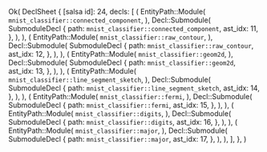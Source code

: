 Ok(
    DeclSheet {
        [salsa id]: 24,
        decls: [
            (
                EntityPath::Module(
                    `mnist_classifier::connected_component`,
                ),
                Decl::Submodule(
                    SubmoduleDecl {
                        path: `mnist_classifier::connected_component`,
                        ast_idx: 11,
                    },
                ),
            ),
            (
                EntityPath::Module(
                    `mnist_classifier::raw_contour`,
                ),
                Decl::Submodule(
                    SubmoduleDecl {
                        path: `mnist_classifier::raw_contour`,
                        ast_idx: 12,
                    },
                ),
            ),
            (
                EntityPath::Module(
                    `mnist_classifier::geom2d`,
                ),
                Decl::Submodule(
                    SubmoduleDecl {
                        path: `mnist_classifier::geom2d`,
                        ast_idx: 13,
                    },
                ),
            ),
            (
                EntityPath::Module(
                    `mnist_classifier::line_segment_sketch`,
                ),
                Decl::Submodule(
                    SubmoduleDecl {
                        path: `mnist_classifier::line_segment_sketch`,
                        ast_idx: 14,
                    },
                ),
            ),
            (
                EntityPath::Module(
                    `mnist_classifier::fermi`,
                ),
                Decl::Submodule(
                    SubmoduleDecl {
                        path: `mnist_classifier::fermi`,
                        ast_idx: 15,
                    },
                ),
            ),
            (
                EntityPath::Module(
                    `mnist_classifier::digits`,
                ),
                Decl::Submodule(
                    SubmoduleDecl {
                        path: `mnist_classifier::digits`,
                        ast_idx: 16,
                    },
                ),
            ),
            (
                EntityPath::Module(
                    `mnist_classifier::major`,
                ),
                Decl::Submodule(
                    SubmoduleDecl {
                        path: `mnist_classifier::major`,
                        ast_idx: 17,
                    },
                ),
            ),
        ],
    },
)